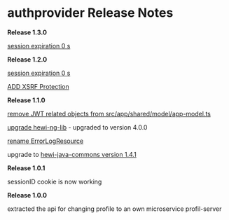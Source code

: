 # authprovider Release Notes

__Release 1.3.0__

[session expiration 0 s](https://github.com/heike2718/profil-server/issues/3)

__Release 1.2.0__

[session expiration 0 s](https://github.com/heike2718/profil-server/issues/3)

[ADD XSRF Protection](https://github.com/heike2718/profil-server/issues/4)

__Release 1.1.0__

[remove JWT related objects from src/app/shared/model/app-model.ts](https://github.com/heike2718/profil-app/issues/4)

[upgrade hewi-ng-lib](https://github.com/heike2718/profil-app/issues/3) - upgraded to version 4.0.0

[rename ErrorLogResource](https://github.com/heike2718/profil-app/issues/1)

upgrade to [hewi-java-commons version 1.4.1](https://github.com/heike2718/hewi-java-commons/releases/tag/1.4.1)

__Release 1.0.1__

sessionID cookie is now working

__Release 1.0.0__

extracted the api for changing profile to an own microservice profil-server
